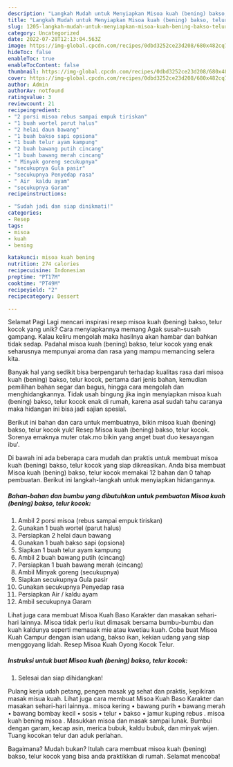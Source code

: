 ```yaml
---
description: "Langkah Mudah untuk Menyiapkan Misoa kuah (bening) bakso, telur kocok yang Lezat Sekali, Mantap"
title: "Langkah Mudah untuk Menyiapkan Misoa kuah (bening) bakso, telur kocok yang Lezat Sekali, Mantap"
slug: 1205-langkah-mudah-untuk-menyiapkan-misoa-kuah-bening-bakso-telur-kocok-yang-lezat-sekali-mantap
category: Uncategorized
date: 2022-07-28T12:13:04.563Z
image: https://img-global.cpcdn.com/recipes/0dbd3252ce23d208/680x482cq70/misoa-kuah-bening-bakso-telur-kocok-foto-resep-utama.jpg
hideToc: false
enableToc: true
enableTocContent: false
thumbnail: https://img-global.cpcdn.com/recipes/0dbd3252ce23d208/680x482cq70/misoa-kuah-bening-bakso-telur-kocok-foto-resep-utama.jpg
cover: https://img-global.cpcdn.com/recipes/0dbd3252ce23d208/680x482cq70/misoa-kuah-bening-bakso-telur-kocok-foto-resep-utama.jpg
author: Admin
authorAv: notfound
ratingvalue: 3
reviewcount: 21
recipeingredient:
- "2 porsi misoa rebus sampai empuk tiriskan"
- "1 buah wortel parut halus"
- "2 helai daun bawang"
- "1 buah bakso sapi opsiona"
- "1 buah telur ayam kampung"
- "2 buah bawang putih cincang"
- "1 buah bawang merah cincang"
- " Minyak goreng secukupnya"
- "secukupnya Gula pasir"
- "secukupnya Penyedap rasa"
- " Air  kaldu ayam"
- "secukupnya Garam"
recipeinstructions:

- "Sudah jadi dan siap dinikmati!"
categories:
- Resep
tags:
- misoa
- kuah
- bening

katakunci: misoa kuah bening 
nutrition: 274 calories
recipecuisine: Indonesian
preptime: "PT17M"
cooktime: "PT49M"
recipeyield: "2"
recipecategory: Dessert

---
```



Selamat Pagi Lagi mencari inspirasi resep misoa kuah (bening) bakso, telur kocok yang unik? Cara menyiapkannya memang Agak susah-susah gampang. Kalau keliru mengolah maka hasilnya akan hambar dan bahkan tidak sedap. Padahal misoa kuah (bening) bakso, telur kocok yang enak seharusnya mempunyai aroma dan rasa yang mampu memancing selera kita.


Banyak hal yang sedikit bisa berpengaruh terhadap kualitas rasa dari misoa kuah (bening) bakso, telur kocok, pertama dari jenis bahan, kemudian pemilihan bahan segar dan bagus, hingga cara mengolah dan menghidangkannya. Tidak usah bingung jika ingin menyiapkan misoa kuah (bening) bakso, telur kocok enak di rumah, karena asal sudah tahu caranya maka hidangan ini bisa jadi sajian spesial.

Berikut ini bahan dan cara untuk membuatnya, bikin misoa kuah (bening) bakso, telur kocok yuk! Resep Misoa kuah (bening) bakso, telur kocok. Sorenya emaknya muter otak.mo bikin yang anget buat duo kesayangan ibu&#39;.


Di bawah ini ada beberapa cara mudah dan praktis untuk membuat misoa kuah (bening) bakso, telur kocok yang siap dikreasikan. Anda bisa membuat Misoa kuah (bening) bakso, telur kocok memakai 12 bahan dan 0 tahap pembuatan. Berikut ini langkah-langkah untuk menyiapkan hidangannya.

<!--inarticleads1-->

##### Bahan-bahan dan bumbu yang dibutuhkan untuk pembuatan Misoa kuah (bening) bakso, telur kocok:

1. Ambil 2 porsi misoa (rebus sampai empuk tiriskan)
1. Gunakan 1 buah wortel (parut halus)
1. Persiapkan 2 helai daun bawang
1. Gunakan 1 buah bakso sapi (opsiona)
1. Siapkan 1 buah telur ayam kampung
1. Ambil 2 buah bawang putih (cincang)
1. Persiapkan 1 buah bawang merah (cincang)
1. Ambil  Minyak goreng (secukupnya)
1. Siapkan secukupnya Gula pasir
1. Gunakan secukupnya Penyedap rasa
1. Persiapkan  Air / kaldu ayam
1. Ambil secukupnya Garam


Lihat juga cara membuat Misoa Kuah Baso Karakter dan masakan sehari-hari lainnya. Misoa tidak perlu ikut dimasak bersama bumbu-bumbu dan kuah kaldunya seperti memasak mie atau kwetiau kuah. Coba buat Misoa Kuah Campur dengan isian udang, bakso ikan, kekian udang yang siap menggoyang lidah. Resep Misoa Kuah Oyong Kocok Telur. 

<!--inarticleads2-->

##### Instruksi untuk buat Misoa kuah (bening) bakso, telur kocok:


1. Selesai dan siap dihidangkan!

Pulang kerja udah petang, pengen masak yg sehat dan praktis, kepikiran masak misua kuah. Lihat juga cara membuat Misoa Kuah Baso Karakter dan masakan sehari-hari lainnya.. misoa kering • bawang purih • bawang merah • bawang bombay kecil • sosis • telur • bakso • jamur kuping rebus . misoa kuah bening misoa . Masukkan misoa dan masak sampai lunak. Bumbui dengan garam, kecap asin, merica bubuk, kaldu bubuk, dan minyak wijen. Tuang kocokan telur dan aduk perlahan. 

Bagaimana? Mudah bukan? Itulah cara membuat misoa kuah (bening) bakso, telur kocok yang bisa anda praktikkan di rumah. Selamat mencoba!
